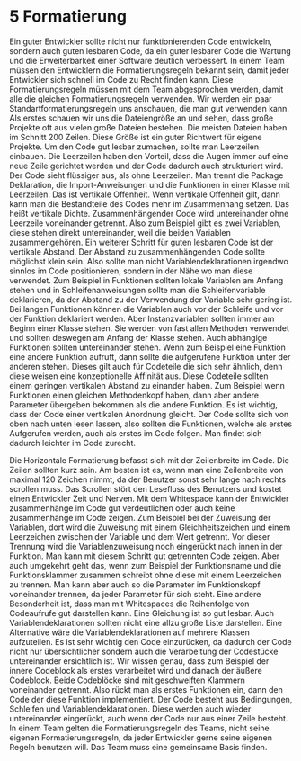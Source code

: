 #  5 Formatierung

Ein guter Entwickler sollte nicht nur funktionierenden Code entwickeln, sondern auch guten lesbaren Code, da ein guter lesbarer Code die Wartung und die Erweiterbarkeit einer Software deutlich verbessert. In einem Team müssen den Entwicklern die Formatierungsregeln bekannt sein, damit jeder Entwickler sich schnell im Code zu Recht finden kann. Diese Formatierungsregeln müssen mit dem Team abgesprochen werden, damit alle die gleichen Formatierungsregeln verwenden. Wir werden ein paar Standartformatierungsregeln uns anschauen, die man gut verwenden kann. Als erstes schauen wir uns die Dateiengröße an und sehen, dass große Projekte oft aus vielen große Dateien bestehen. Die meisten Dateien haben im Schnitt 200 Zeilen. Diese Größe ist ein guter Richtwert für eigene Projekte. 
Um den Code gut lesbar zumachen, sollte man Leerzeilen einbauen. Die Leerzeilen haben den Vorteil, dass die Augen immer auf eine neue Zeile gerichtet werden und der Code dadurch auch strukturiert wird. Der Code sieht flüssiger aus, als ohne Leerzeilen. Man trennt die Package Deklaration, die lmport-Anweisungen und die Funktionen in einer Klasse mit Leerzeilen. Das ist vertikale Offenheit. Wenn vertikale Offenheit gilt, dann kann man die Bestandteile des Codes mehr im Zusammenhang setzen. Das heißt vertikale Dichte. Zusammenhängender Code wird untereinander ohne Leerzeile voneinander getrennt. Also zum Beispiel gibt es zwei Variablen, diese stehen direkt untereinander, weil die beiden Variablen zusammengehören. Ein weiterer Schritt für guten lesbaren Code ist der vertikale Abstand. Der Abstand zu zusammenhängenden Code sollte möglichst klein sein. Also sollte man nicht Variablendeklarationen irgendwo sinnlos im Code positionieren, sondern in der Nähe wo man diese verwendet. Zum Beispiel in Funktionen sollten lokale Variablen am Anfang stehen und in Schleifenanweisungen sollte man die Schleifenvariable deklarieren, da der Abstand zu der Verwendung der Variable sehr gering ist. Bei langen Funktionen können die Variablen auch vor der Schleife und vor der Funktion deklariert werden. Aber Instanzvariablen sollten immer am Beginn einer Klasse stehen. Sie werden von fast allen Methoden verwendet und sollten deswegen am Anfang der Klasse stehen. Auch abhängige Funktionen sollten untereinander stehen. Wenn zum Beispiel eine Funktion eine andere Funktion aufruft, dann sollte die aufgerufene Funktion unter der anderen stehen. Dieses gilt auch für Codeteile die sich sehr ähnlich, denn diese weisen eine konzeptionelle Affinität aus. Diese Codeteile sollten einem geringen vertikalen Abstand zu einander haben.  Zum Beispiel wenn Funktionen einen gleichen Methodenkopf haben, dann aber andere Parameter übergeben bekommen als die andere Funktion. Es ist wichtig, dass der Code einer vertikalen Anordnung gleicht. Der Code sollte sich von oben nach unten lesen lassen, also sollten die Funktionen, welche als erstes Aufgerufen werden, auch als erstes im Code folgen. Man findet sich dadurch leichter im Code zurecht. 

Die Horizontale Formatierung befasst sich mit der Zeilenbreite im Code. Die Zeilen sollten kurz sein. Am besten ist es, wenn man eine Zeilenbreite von maximal 120 Zeichen nimmt, da der Benutzer sonst sehr lange nach rechts scrollen muss. Das Scrollen stört den Lesefluss des Benutzers und kostet einen Entwickler Zeit und Nerven. Mit dem Whitespace kann der Entwickler zusammenhänge im Code gut verdeutlichen oder auch keine zusammenhänge im Code zeigen. Zum Beispiel bei der Zuweisung der Variablen, dort wird die Zuweisung mit einem Gleichheitszeichen und einem Leerzeichen zwischen der Variable und dem Wert getrennt. Vor dieser Trennung wird die Variablenzuweisung noch eingerückt nach innen in der Funktion. Man kann mit diesem Schritt gut getrennten Code zeigen. Aber auch umgekehrt geht das, wenn zum Beispiel der Funktionsname und die Funktionsklammer zusammen schreibt ohne diese mit einem Leerzeichen zu trennen. Man kann aber auch so die Parameter im Funktionskopf voneinander trennen, da jeder Parameter für sich steht. Eine andere Besonderheit ist, dass man mit Whitespaces die Reihenfolge von Codeaufrufe gut darstellen kann. Eine Gleichung ist so gut lesbar. Auch Variablendeklarationen sollten nicht eine allzu große Liste darstellen. Eine Alternative wäre die Variablendeklarationen auf mehrere Klassen aufzuteilen. Es ist sehr wichtig den Code einzurücken, da dadurch der Code nicht nur übersichtlicher sondern auch die Verarbeitung der Codestücke untereinander ersichtlich ist. Wir wissen genau, dass zum Beispiel der innere Codeblock als erstes verarbeitet wird und danach der äußere Codeblock. Beide Codeblöcke sind mit geschweiften Klammern voneinander getrennt. Also rückt man als erstes Funktionen ein, dann den Code der diese Funktion implementiert. Der Code besteht aus Bedingungen, Schleifen und Variablendeklarationen.  Diese werden auch wieder untereinander eingerückt, auch wenn der Code nur aus einer Zeile besteht. 
In einem Team gelten die Formatierungsregeln des Teams, nicht seine eigenen Formatierungsregeln, da jeder Entwickler gerne seine eigenen Regeln benutzen will. Das Team muss eine gemeinsame Basis finden. 


